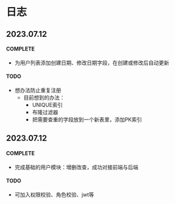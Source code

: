 # 日志
## 2023.07.12

#### COMPLETE

* 为用户列表添加创建日期、修改日期字段，在创建或修改后自动更新

#### TODO

* 想办法防止重复注册
  * 目前想到的办法：
    * UNIQUE索引
    * 布隆过滤器
    * 把需要查重的字段放到一个新表里，添加PK索引

## 2023.07.12

#### COMPLETE

+ 完成基础的用户模块：增删改查，成功对接前端与后端

#### TODO

+ 可加入权限校验、角色校验、jwt等

